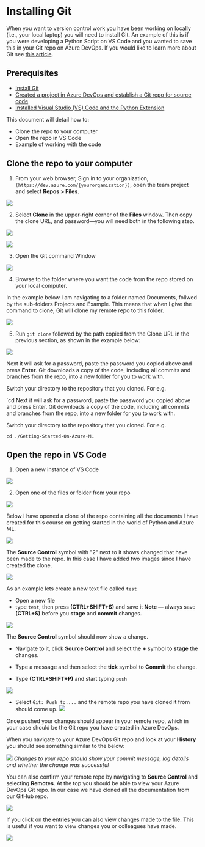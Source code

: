 # Installing Git

When you want to version control work you have been working on locally (i.e., your local laptop) you will need to install Git. 
An example of this is if you were developing a Python Script on VS Code and you wanted to save this in your Git repo on Azure DevOps. 
If you would like to learn more about Git see [this article](https://guides.github.com/introduction/git-handbook/).

## Prerequisites

* [Install Git](https://git-scm.com/book/en/v2/Getting-Started-Installing-Git)
* [Created a project in Azure DevOps and establish a Git repo for source code](https://github.com/PeakIndicatorsHub/Getting-Started-On-Azure-ML/blob/main/Documents/Create_project_Azure_DevOps.md)
* [Installed Visual Studio (VS) Code and the Python Extension](https://github.com/felicity-borg/Getting-Started-On-Azure-ML/blob/main/Documents/Installing_VS_Code.md)

This document will detail how to:

* Clone the repo to your computer
* Open the repo in VS Code
* Example of working with the code

## Clone the repo to your computer

1. From your web browser, Sign in to your organization, `(https://dev.azure.com/{yourorganization})`, open the team project and select **Repos > Files**. 

![](https://github.com/PeakIndicatorsHub/Getting-Started-On-Azure-ML/blob/main/Images/Dev11.PNG)

2. Select **Clone** in the upper-right corner of the **Files** window. Then copy the clone URL, and password—you will need both in the following step. 

![](https://github.com/PeakIndicatorsHub/Getting-Started-On-Azure-ML/blob/main/Images/Dev15.PNG)

![](https://github.com/PeakIndicatorsHub/Getting-Started-On-Azure-ML/blob/main/Images/Dev16.PNG)

3. Open the Git command Window 

![](https://github.com/PeakIndicatorsHub/Getting-Started-On-Azure-ML/blob/main/Images/Dev17.PNG)

4. Browse to the folder where you want the code from the repo stored on your local computer. 

In the example below I am navigating to a folder named Documents, follwed by the sub-folders Projects and Example. This means that when I give the command to clone, Git will clone my remote repo to this folder. 

![](https://github.com/PeakIndicatorsHub/Getting-Started-On-Azure-ML/blob/main/Images/Dev18.PNG)

5. Run `git clone` followed by the path copied from the Clone URL in the previous section, as shown in the example below:

![](https://github.com/PeakIndicatorsHub/Getting-Started-On-Azure-ML/blob/main/Images/Dev19.PNG)

Next it will ask for a password, paste the password you copied above and press **Enter**. Git downloads a copy of the code, including all commits and branches from the repo, into a new folder for you to work with.

Switch your directory to the repository that you cloned. For e.g.

`cd Next it will ask for a password, paste the password you copied above and press Enter. Git downloads a copy of the code, including all commits and branches from the repo, into a new folder for you to work with.

Switch your directory to the repository that you cloned. For e.g. 

`cd ./Getting-Started-On-Azure-ML`

## Open the repo in VS Code

1. Open a new instance of VS Code

![](https://github.com/PeakIndicatorsHub/Getting-Started-On-Azure-ML/blob/main/Images/Dev20.PNG)

2. Open one of the files or folder from your repo

![](https://github.com/PeakIndicatorsHub/Getting-Started-On-Azure-ML/blob/main/Images/Dev21.PNG)

Below I have opened a clone of the repo containing all the documents I have created for this course on getting started in the world of Python and Azure ML.

![](https://github.com/PeakIndicatorsHub/Getting-Started-On-Azure-ML/blob/main/Images/Dev22.PNG)

The **Source Control** symbol with "2" next to it shows changed that have been made to the repo. In this case I have added two images since I have created the clone. 

![](https://github.com/PeakIndicatorsHub/Getting-Started-On-Azure-ML/blob/main/Images/Dev23.PNG)

As an example lets create a new text file called `test`

* Open a new file
* type `test`, then press **(CTRL+SHIFT+S)** and save it 
**Note	—** always save **(CTRL+S)** before you **stage** and **commit** changes. 

![](https://github.com/PeakIndicatorsHub/Getting-Started-On-Azure-ML/blob/main/Images/Dev23.PNG)

The **Source Control** symbol should now show a change.

* Navigate to it, click **Source Control** and select the **+** symbol to **stage** the changes. 

* Type a message and then select the **tick** symbol to **Commit** the change.

* Type **(CTRL+SHIFT+P)** and start typing `push`

![](https://github.com/PeakIndicatorsHub/Getting-Started-On-Azure-ML/blob/main/Images/Dev27.PNG)

* Select `Git: Push to....` and the remote repo you have cloned it from should come up. 
![](https://github.com/PeakIndicatorsHub/Getting-Started-On-Azure-ML/blob/main/Images/Dev28.PNG)

Once pushed your changes should appear in your remote repo, which in your case should be the Git repo you have created in Azure DevOps. 

When you navigate to your Azure DevOps Git repo and look at your **History** you should see something similar to the below:

![](https://github.com/PeakIndicatorsHub/Getting-Started-On-Azure-ML/blob/main/Images/Dev31.PNG) *Changes to your repo should show your commit message, log details and whether the change was successful*

You can also confirm your remote repo by navigating to **Source Control** and selecting **Remotes**. At the top you should be able to view your Azure DevOps Git repo. In our case we have cloned all the documentation from our GitHub repo. 

![](https://github.com/PeakIndicatorsHub/Getting-Started-On-Azure-ML/blob/main/Images/Dev29.PNG)

If you click on the entries you can also view changes made to the file. This is useful if you want to view changes you or colleagues have made.

![](https://github.com/PeakIndicatorsHub/Getting-Started-On-Azure-ML/blob/main/Images/Dev30.PNG)










